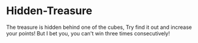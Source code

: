# Hidden-Treasure
The treasure is hidden behind one of the cubes, Try find it out and increase your points! But I bet you, you can't win three times consecutively!
